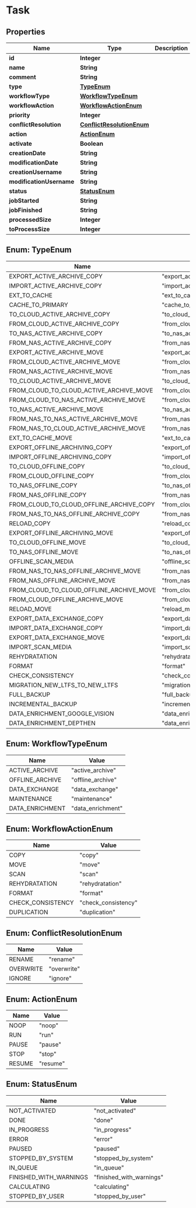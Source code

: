 
# Task

## Properties
Name | Type | Description | Notes
------------ | ------------- | ------------- | -------------
**id** | **Integer** |  |  [optional]
**name** | **String** |  |  [optional]
**comment** | **String** |  |  [optional]
**type** | [**TypeEnum**](#TypeEnum) |  |  [optional]
**workflowType** | [**WorkflowTypeEnum**](#WorkflowTypeEnum) |  |  [optional]
**workflowAction** | [**WorkflowActionEnum**](#WorkflowActionEnum) |  |  [optional]
**priority** | **Integer** |  |  [optional]
**conflictResolution** | [**ConflictResolutionEnum**](#ConflictResolutionEnum) |  |  [optional]
**action** | [**ActionEnum**](#ActionEnum) |  |  [optional]
**activate** | **Boolean** |  |  [optional]
**creationDate** | **String** |  |  [optional]
**modificationDate** | **String** |  |  [optional]
**creationUsername** | **String** |  |  [optional]
**modificationUsername** | **String** |  |  [optional]
**status** | [**StatusEnum**](#StatusEnum) |  |  [optional]
**jobStarted** | **String** |  |  [optional]
**jobFinished** | **String** |  |  [optional]
**processedSize** | **Integer** |  |  [optional]
**toProcessSize** | **Integer** |  |  [optional]


<a name="TypeEnum"></a>
## Enum: TypeEnum
Name | Value
---- | -----
EXPORT_ACTIVE_ARCHIVE_COPY | &quot;export_active_archive_copy&quot;
IMPORT_ACTIVE_ARCHIVE_COPY | &quot;import_active_archive_copy&quot;
EXT_TO_CACHE | &quot;ext_to_cache&quot;
CACHE_TO_PRIMARY | &quot;cache_to_primary&quot;
TO_CLOUD_ACTIVE_ARCHIVE_COPY | &quot;to_cloud_active_archive_copy&quot;
FROM_CLOUD_ACTIVE_ARCHIVE_COPY | &quot;from_cloud_active_archive_copy&quot;
TO_NAS_ACTIVE_ARCHIVE_COPY | &quot;to_nas_active_archive_copy&quot;
FROM_NAS_ACTIVE_ARCHIVE_COPY | &quot;from_nas_active_archive_copy&quot;
EXPORT_ACTIVE_ARCHIVE_MOVE | &quot;export_active_archive_move&quot;
FROM_CLOUD_ACTIVE_ARCHIVE_MOVE | &quot;from_cloud_active_archive_move&quot;
FROM_NAS_ACTIVE_ARCHIVE_MOVE | &quot;from_nas_active_archive_move&quot;
TO_CLOUD_ACTIVE_ARCHIVE_MOVE | &quot;to_cloud_active_archive_move&quot;
FROM_CLOUD_TO_CLOUD_ACTIVE_ARCHIVE_MOVE | &quot;from_cloud_to_cloud_active_archive_move&quot;
FROM_CLOUD_TO_NAS_ACTIVE_ARCHIVE_MOVE | &quot;from_cloud_to_nas_active_archive_move&quot;
TO_NAS_ACTIVE_ARCHIVE_MOVE | &quot;to_nas_active_archive_move&quot;
FROM_NAS_TO_NAS_ACTIVE_ARCHIVE_MOVE | &quot;from_nas_to_nas_active_archive_move&quot;
FROM_NAS_TO_CLOUD_ACTIVE_ARCHIVE_MOVE | &quot;from_nas_to_cloud_active_archive_move&quot;
EXT_TO_CACHE_MOVE | &quot;ext_to_cache_move&quot;
EXPORT_OFFLINE_ARCHIVING_COPY | &quot;export_offline_archiving_copy&quot;
IMPORT_OFFLINE_ARCHIVING_COPY | &quot;import_offline_archiving_copy&quot;
TO_CLOUD_OFFLINE_COPY | &quot;to_cloud_offline_copy&quot;
FROM_CLOUD_OFFLINE_COPY | &quot;from_cloud_offline_copy&quot;
TO_NAS_OFFLINE_COPY | &quot;to_nas_offline_copy&quot;
FROM_NAS_OFFLINE_COPY | &quot;from_nas_offline_copy&quot;
FROM_CLOUD_TO_CLOUD_OFFLINE_ARCHIVE_COPY | &quot;from_cloud_to_cloud_offline_archive_copy&quot;
FROM_NAS_TO_NAS_OFFLINE_ARCHIVE_COPY | &quot;from_nas_to_nas_offline_archive_copy&quot;
RELOAD_COPY | &quot;reload_copy&quot;
EXPORT_OFFLINE_ARCHIVING_MOVE | &quot;export_offline_archiving_move&quot;
TO_CLOUD_OFFLINE_MOVE | &quot;to_cloud_offline_move&quot;
TO_NAS_OFFLINE_MOVE | &quot;to_nas_offline_move&quot;
OFFLINE_SCAN_MEDIA | &quot;offline_scan_media&quot;
FROM_NAS_TO_NAS_OFFLINE_ARCHIVE_MOVE | &quot;from_nas_to_nas_offline_archive_move&quot;
FROM_NAS_OFFLINE_ARCHIVE_MOVE | &quot;from_nas_offline_archive_move&quot;
FROM_CLOUD_TO_CLOUD_OFFLINE_ARCHIVE_MOVE | &quot;from_cloud_to_cloud_offline_archive_move&quot;
FROM_CLOUD_OFFLINE_ARCHIVE_MOVE | &quot;from_cloud_offline_archive_move&quot;
RELOAD_MOVE | &quot;reload_move&quot;
EXPORT_DATA_EXCHANGE_COPY | &quot;export_data_exchange_copy&quot;
IMPORT_DATA_EXCHANGE_COPY | &quot;import_data_exchange_copy&quot;
EXPORT_DATA_EXCHANGE_MOVE | &quot;export_data_exchange_move&quot;
IMPORT_SCAN_MEDIA | &quot;import_scan_media&quot;
REHYDRATATION | &quot;rehydratation&quot;
FORMAT | &quot;format&quot;
CHECK_CONSISTENCY | &quot;check_consistency&quot;
MIGRATION_NEW_LTFS_TO_NEW_LTFS | &quot;migration_new_ltfs_to_new_ltfs&quot;
FULL_BACKUP | &quot;full_backup&quot;
INCREMENTAL_BACKUP | &quot;incremental_backup&quot;
DATA_ENRICHMENT_GOOGLE_VISION | &quot;data_enrichment_google_vision&quot;
DATA_ENRICHMENT_DEPTHEN | &quot;data_enrichment_depthen&quot;


<a name="WorkflowTypeEnum"></a>
## Enum: WorkflowTypeEnum
Name | Value
---- | -----
ACTIVE_ARCHIVE | &quot;active_archive&quot;
OFFLINE_ARCHIVE | &quot;offline_archive&quot;
DATA_EXCHANGE | &quot;data_exchange&quot;
MAINTENANCE | &quot;maintenance&quot;
DATA_ENRICHMENT | &quot;data_enrichment&quot;


<a name="WorkflowActionEnum"></a>
## Enum: WorkflowActionEnum
Name | Value
---- | -----
COPY | &quot;copy&quot;
MOVE | &quot;move&quot;
SCAN | &quot;scan&quot;
REHYDRATATION | &quot;rehydratation&quot;
FORMAT | &quot;format&quot;
CHECK_CONSISTENCY | &quot;check_consistency&quot;
DUPLICATION | &quot;duplication&quot;


<a name="ConflictResolutionEnum"></a>
## Enum: ConflictResolutionEnum
Name | Value
---- | -----
RENAME | &quot;rename&quot;
OVERWRITE | &quot;overwrite&quot;
IGNORE | &quot;ignore&quot;


<a name="ActionEnum"></a>
## Enum: ActionEnum
Name | Value
---- | -----
NOOP | &quot;noop&quot;
RUN | &quot;run&quot;
PAUSE | &quot;pause&quot;
STOP | &quot;stop&quot;
RESUME | &quot;resume&quot;


<a name="StatusEnum"></a>
## Enum: StatusEnum
Name | Value
---- | -----
NOT_ACTIVATED | &quot;not_activated&quot;
DONE | &quot;done&quot;
IN_PROGRESS | &quot;in_progress&quot;
ERROR | &quot;error&quot;
PAUSED | &quot;paused&quot;
STOPPED_BY_SYSTEM | &quot;stopped_by_system&quot;
IN_QUEUE | &quot;in_queue&quot;
FINISHED_WITH_WARNINGS | &quot;finished_with_warnings&quot;
CALCULATING | &quot;calculating&quot;
STOPPED_BY_USER | &quot;stopped_by_user&quot;



